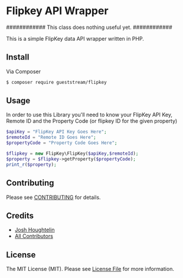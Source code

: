 # Flipkey API Wrapper

############
This class does nothing useful yet.
############

This is a simple FlipKey data API wrapper written in PHP.

## Install

Via Composer

``` bash
$ composer require gueststream/flipkey
```

## Usage

In order to use this Library you'll need to know your FlipKey API Key, Remote ID and the Property Code 
(or flipkey ID for the given property)

``` php
$apiKey = "FlipKey API Key Goes Here";
$remoteId = "Remote ID Goes Here";
$propertyCode = "Property Code Goes Here";

$flipkey = new FlipKey\FlipKey($apiKey,$remoteId);
$property = $flipkey->getProperty($propertyCode);
print_r($property);
```

## Contributing

Please see [CONTRIBUTING](CONTRIBUTING.md) for details.

## Credits

- [Josh Houghtelin](https://github.com/JHoughtelin)
- [All Contributors](../../contributors)

## License

The MIT License (MIT). Please see [License File](LICENSE.md) for more information.
